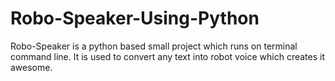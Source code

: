 # Robo-Speaker-Using-Python
Robo-Speaker is a python based small project which runs on terminal command line. It is used to convert any text into robot voice which creates it awesome.
